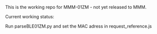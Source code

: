 This is the working repo for MMM-01ZM - not yet released to MMM.

Current working status:

Run parseBLE01ZM.py and set the MAC adress in request_reference.js